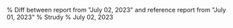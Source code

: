 % Diff between report from "July 02, 2023" and reference report from "July 01, 2023"
% Strudy
% July 02, 2023


